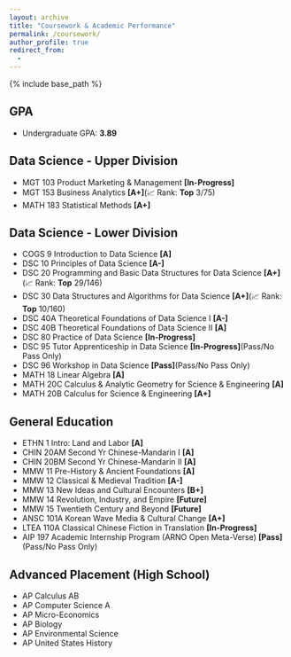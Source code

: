 ```yaml
---
layout: archive
title: "Coursework & Academic Performance"
permalink: /coursework/
author_profile: true
redirect_from:
  -
---
```


{% include base_path %}

## GPA
* Undergraduate GPA: **3.89**

## Data Science - Upper Division
* MGT 103 Product Marketing & Management **[In-Progress]**
* MGT 153 Business Analytics **[A+]**(📈 Rank: **Top** 3/75)
* MATH 183 Statistical Methods **[A+]**

## Data Science - Lower Division
* COGS 9 Introduction to Data Science **[A]**
* DSC 10 Principles of Data Science **[A-]**
* DSC 20 Programming and Basic Data Structures for Data Science **[A+]**(📈 Rank: **Top** 29/146)
* DSC 30 Data Structures and Algorithms for Data Science **[A+]**(📈 Rank: **Top** 10/160)
* DSC 40A Theoretical Foundations of Data Science I **[A-]**
* DSC 40B Theoretical Foundations of Data Science II **[A]**
* DSC 80 Practice of Data Science **[In-Progress]**
* DSC 95 Tutor Apprenticeship in Data Science **[In-Progress]**(Pass/No Pass Only)
* DSC 96 Workshop in Data Science **[Pass]**(Pass/No Pass Only)
* MATH 18 Linear Algebra **[A]**
* MATH 20C Calculus & Analytic Geometry for Science & Engineering **[A]**
* MATH 20B Calculus for Science & Engineering **[A+]**

## General Education
* ETHN 1 Intro: Land and Labor **[A]**
* CHIN 20AM Second Yr Chinese-Mandarin I **[A]**
* CHIN 20BM Second Yr Chinese-Mandarin II **[A]**
* MMW 11 Pre-History & Ancient Foundations **[A]**
* MMW 12 Classical & Medieval Tradition **[A-]**
* MMW 13 New Ideas and Cultural Encounters **[B+]**
* MMW 14 Revolution, Industry, and Empire **[Future]**
* MMW 15 Twentieth Century and Beyond **[Future]**
* ANSC 101A Korean Wave Media & Cultural Change **[A+]**
* LTEA 110A Classical Chinese Fiction in Translation **[In-Progress]**
* AIP 197 Academic Internship Program (ARNO Open Meta-Verse) **[Pass]**(Pass/No Pass Only)

## Advanced Placement (High School)
* AP Calculus AB
* AP Computer Science A
* AP Micro-Economics
* AP Biology
* AP Environmental Science
* AP United States History